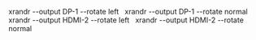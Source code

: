 xrandr --output DP-1 --rotate left
&nbsp;
xrandr --output DP-1 --rotate normal
&nbsp;
xrandr --output HDMI-2 --rotate left
&nbsp;
xrandr --output HDMI-2 --rotate normal
